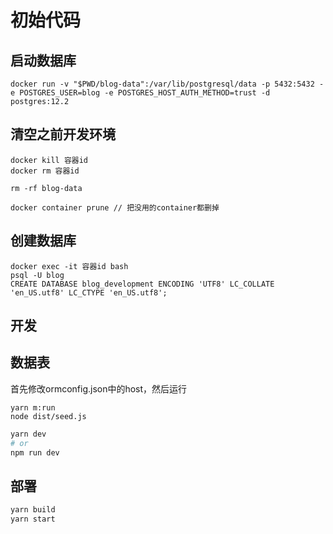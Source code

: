 # 初始代码

## 启动数据库
```
docker run -v "$PWD/blog-data":/var/lib/postgresql/data -p 5432:5432 -e POSTGRES_USER=blog -e POSTGRES_HOST_AUTH_METHOD=trust -d postgres:12.2
```

## 清空之前开发环境
```
docker kill 容器id
docker rm 容器id

rm -rf blog-data  

docker container prune // 把没用的container都删掉

```

## 创建数据库
```
docker exec -it 容器id bash
psql -U blog
CREATE DATABASE blog_development ENCODING 'UTF8' LC_COLLATE 'en_US.utf8' LC_CTYPE 'en_US.utf8';
```

## 开发

## 数据表
首先修改ormconfig.json中的host，然后运行

```
yarn m:run
node dist/seed.js
```

```bash
yarn dev
# or
npm run dev
```

## 部署

```bash 
yarn build
yarn start
```

